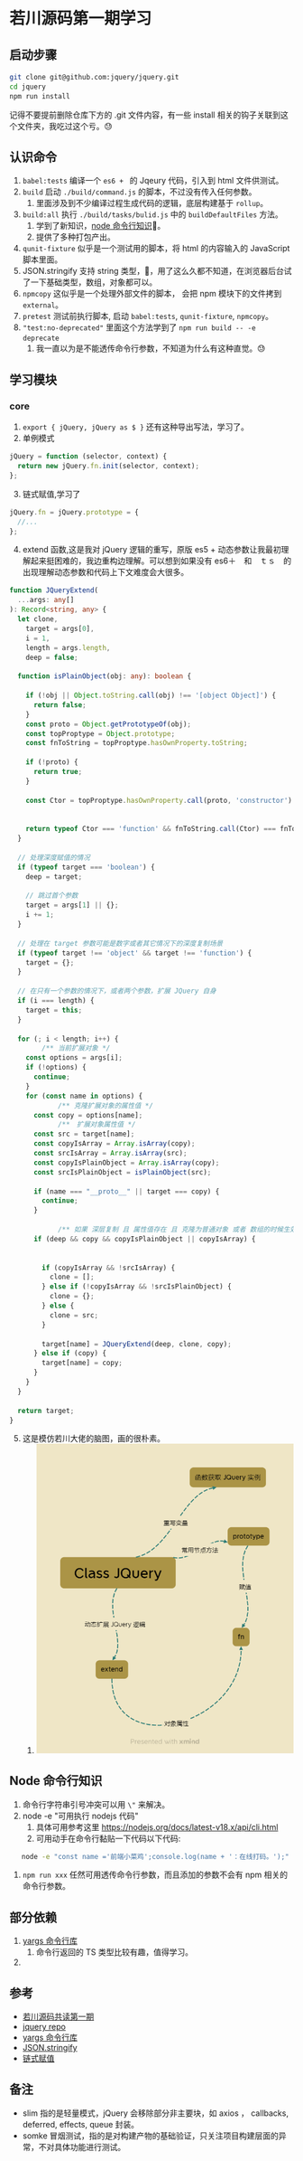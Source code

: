 # 若川源码第一期学习

## 启动步骤

```bash
git clone git@github.com:jquery/jquery.git
cd jquery
npm run install
```

记得不要提前删除仓库下方的 .git 文件内容，有一些 install 相关的钩子关联到这个文件夹，我吃过这个亏。😓

## 认识命令

1. `babel:tests` 编译一个 `es6 + ` 的 Jqeury 代码，引入到 html 文件供测试。
2. `build` 启动 `./build/command.js` 的脚本，不过没有传入任何参数。
   1. 里面涉及到不少编译过程生成代码的逻辑，底层构建基于 `rollup`。
3. `build:all` 执行 `./build/tasks/bulid.js` 中的 `buildDefaultFiles` 方法。
   1. 学到了新知识，[node 命令行知识](#node-命令行知识)🤔。
   2. 提供了多种打包产出。
4. `qunit-fixture` 似乎是一个测试用的脚本，将 html 的内容输入的 JavaScript 脚本里面。
5. JSON.stringify 支持 string 类型，🤦‍，用了这么久都不知道，在浏览器后台试了一下基础类型，数组，对象都可以。
6. `npmcopy` 这似乎是一个处理外部文件的脚本， 会把 npm 模块下的文件拷到 `external`。
7. `pretest` 测试前执行脚本, 启动 `babel:tests`, `qunit-fixture`, `npmcopy`。
8. `"test:no-deprecated"` 里面这个方法学到了 `npm run build -- -e deprecate`
   1. 我一直以为是不能透传命令行参数，不知道为什么有这种直觉。😓

## 学习模块

### core

1. `export { jQuery, jQuery as $ }` 还有这种导出写法，学习了。
2. 单例模式

```js
jQuery = function (selector, context) {
  return new jQuery.fn.init(selector, context);
};
```

3. 链式赋值,学习了

```js
jQuery.fn = jQuery.prototype = {
  //...
};
```

4. extend 函数,这是我对 jQuery 逻辑的重写，原版 es5 + 动态参数让我最初理解起来挺困难的，我边重构边理解。可以想到如果没有 es6＋　和　ｔｓ　的出现理解动态参数和代码上下文难度会大很多。
```ts
function JQueryExtend(
  ...args: any[]
): Record<string, any> {
  let clone,
    target = args[0],
    i = 1,
    length = args.length,
    deep = false;

  function isPlainObject(obj: any): boolean {

    if (!obj || Object.toString.call(obj) !== '[object Object]') {
      return false;
    }
    const proto = Object.getPrototypeOf(obj);
    const topProptype = Object.prototype;
    const fnToString = topProptype.hasOwnProperty.toString;

    if (!proto) {
      return true;
    }

    const Ctor = topProptype.hasOwnProperty.call(proto, 'constructor') && proto.constructor;


    return typeof Ctor === 'function' && fnToString.call(Ctor) === fnToString.call(Object);
  }

  // 处理深度赋值的情况
  if (typeof target === 'boolean') {
    deep = target;

    // 跳过首个参数
    target = args[1] || {};
    i += 1;
  }

  // 处理在 target 参数可能是数字或者其它情况下的深度复制场景
  if (typeof target !== 'object' && target !== 'function') {
    target = {};
  }

  // 在只有一个参数的情况下，或者两个参数，扩展 JQuery 自身
  if (i === length) {
    target = this;
  }

  for (; i < length; i++) {
		/** 当前扩展对象 */
    const options = args[i];
    if (!options) {
      continue;
    }
    for (const name in options) {
			/** 克隆扩展对象的属性值 */
      const copy = options[name];
			/**　扩展对象属性值 */
      const src = target[name];
      const copyIsArray = Array.isArray(copy);
      const srcIsArray = Array.isArray(src);
      const copyIsPlainObject = Array.isArray(copy);
      const srcIsPlainObject = isPlainObject(src);

      if (name === "__proto__" || target === copy) {
        continue;
      }

			/** 如果 深层复制 且 属性值存在 且 克隆为普通对象 或者 数组的时候生效 */
      if (deep && copy && copyIsPlainObject || copyIsArray) {

				
        if (copyIsArray && !srcIsArray) {
          clone = [];
        } else if (!copyIsArray && !srcIsPlainObject) {
          clone = {};
        } else {
          clone = src;
        }

        target[name] = JQueryExtend(deep, clone, copy);
      } else if (copy) {
        target[name] = copy;
      }
    }
  }

  return target;
}

```

5. 这是模仿若川大佬的脑图，画的很朴素。
   1. <img src="./Class JQuery.png" />



## Node 命令行知识

1. 命令行字符串引号冲突可以用 `\"` 来解决。
2. node -e "可用执行 nodejs 代码"
   1. 具体可用参考这里 https://nodejs.org/docs/latest-v18.x/api/cli.html
   2. 可用动手在命令行黏贴一下代码以下代码:

```bash
   node -e "const name ='前端小菜鸡';console.log(name + '：在线打码。');"
```

1. `npm run xxx` 任然可用透传命令行参数，而且添加的参数不会有 npm 相关的命令行参数。

## 部分依赖

1. [yargs 命令行库](https://yargs.js.org/)
   1. 命令行返回的 TS 类型比较有趣，值得学习。
2.

## 参考

- [若川源码共读第一期](https://juejin.cn/post/6844903902077272071)
- [jquery repo](https://github.com/jquery/jquery)
- [yargs 命令行库](https://yargs.js.org/)
- [ JSON.stringify ](https://developer.mozilla.org/en-US/docs/Web/JavaScript/Reference/Global_Objects/JSON/stringify)
- [链式赋值](https://developer.mozilla.org/zh-CN/docs/Web/JavaScript/Reference/Operators/Assignment)

## 备注

- slim 指的是轻量模式，jQuery 会移除部分非主要块，如 axios ， callbacks, deferred, effects, queue 封装。
- somke 冒烟测试，指的是对构建产物的基础验证，只关注项目构建层面的异常，不对具体功能进行测试。
